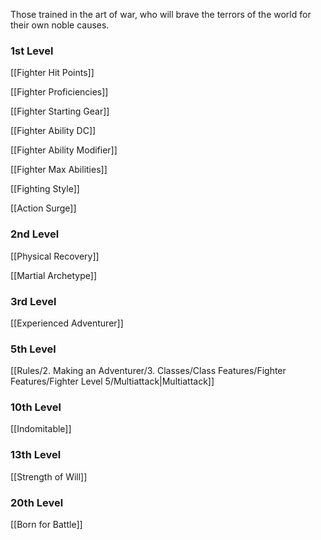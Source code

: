 Those trained in the art of war, who will brave the terrors of the world for their own noble causes.
### 1st Level

[[Fighter Hit Points]]

[[Fighter Proficiencies]]

[[Fighter Starting Gear]]

[[Fighter Ability DC]]

[[Fighter Ability Modifier]]

[[Fighter Max Abilities]]

[[Fighting Style]]

[[Action Surge]]
### 2nd Level

[[Physical Recovery]]

[[Martial Archetype]]
### 3rd Level

[[Experienced Adventurer]]

### 5th Level

[[Rules/2. Making an Adventurer/3. Classes/Class Features/Fighter Features/Fighter Level 5/Multiattack|Multiattack]]
### 10th Level

[[Indomitable]]

### 13th Level

[[Strength of Will]]

### 20th Level

[[Born for Battle]]